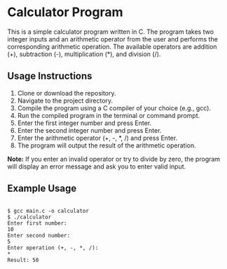 # Calculator Program
This is a simple calculator program written in C. The program takes two integer inputs and an arithmetic operator from the user and performs the corresponding arithmetic operation. The available operators are addition (+), subtraction (-), multiplication (*), and division (/).

## Usage Instructions
1. Clone or download the repository.
2. Navigate to the project directory.
3. Compile the program using a C compiler of your choice (e.g., gcc).
4. Run the compiled program in the terminal or command prompt.
5. Enter the first integer number and press Enter.
6. Enter the second integer number and press Enter.
7. Enter the arithmetic operator (+, -, *, /) and press Enter.
8. The program will output the result of the arithmetic operation.

**Note:** If you enter an invalid operator or try to divide by zero, the program will display an error message and ask you to enter valid input.

## Example Usage
```console

$ gcc main.c -o calculator
$ ./calculator
Enter first number:
10
Enter second number:
5
Enter operation (+, -, *, /):
*
Result: 50

```